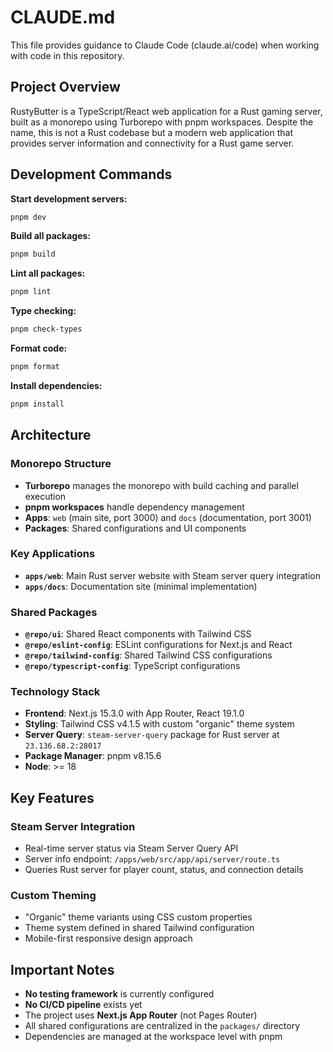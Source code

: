 # CLAUDE.md

This file provides guidance to Claude Code (claude.ai/code) when working with code in this repository.

## Project Overview

RustyButter is a TypeScript/React web application for a Rust gaming server, built as a monorepo using Turborepo with pnpm workspaces. Despite the name, this is not a Rust codebase but a modern web application that provides server information and connectivity for a Rust game server.

## Development Commands

**Start development servers:**
```bash
pnpm dev
```

**Build all packages:**
```bash
pnpm build
```

**Lint all packages:**
```bash
pnpm lint
```

**Type checking:**
```bash
pnpm check-types
```

**Format code:**
```bash
pnpm format
```

**Install dependencies:**
```bash
pnpm install
```

## Architecture

### Monorepo Structure
- **Turborepo** manages the monorepo with build caching and parallel execution
- **pnpm workspaces** handle dependency management
- **Apps**: `web` (main site, port 3000) and `docs` (documentation, port 3001)
- **Packages**: Shared configurations and UI components

### Key Applications
- **`apps/web`**: Main Rust server website with Steam server query integration
- **`apps/docs`**: Documentation site (minimal implementation)

### Shared Packages
- **`@repo/ui`**: Shared React components with Tailwind CSS
- **`@repo/eslint-config`**: ESLint configurations for Next.js and React
- **`@repo/tailwind-config`**: Shared Tailwind CSS configurations
- **`@repo/typescript-config`**: TypeScript configurations

### Technology Stack
- **Frontend**: Next.js 15.3.0 with App Router, React 19.1.0
- **Styling**: Tailwind CSS v4.1.5 with custom "organic" theme system
- **Server Query**: `steam-server-query` package for Rust server at `23.136.68.2:28017`
- **Package Manager**: pnpm v8.15.6
- **Node**: >= 18

## Key Features

### Steam Server Integration
- Real-time server status via Steam Server Query API
- Server info endpoint: `/apps/web/src/app/api/server/route.ts`
- Queries Rust server for player count, status, and connection details

### Custom Theming
- "Organic" theme variants using CSS custom properties
- Theme system defined in shared Tailwind configuration
- Mobile-first responsive design approach

## Important Notes

- **No testing framework** is currently configured
- **No CI/CD pipeline** exists yet
- The project uses **Next.js App Router** (not Pages Router)
- All shared configurations are centralized in the `packages/` directory
- Dependencies are managed at the workspace level with pnpm